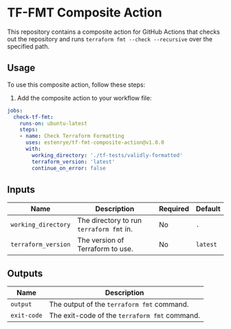 # TF-FMT Composite Action

This repository contains a composite action for GitHub Actions that checks out the repository and runs `terraform fmt --check --recursive`
over the specified path.

## Usage

To use this composite action, follow these steps:

1. Add the composite action to your workflow file:

```yaml
jobs:
  check-tf-fmt:
    runs-on: ubuntu-latest
    steps:
    - name: Check Terraform Formatting
      uses: estenrye/tf-fmt-composite-action@v1.0.0
      with:
        working_directory: './tf-tests/validly-formatted'
        terraform_version: 'latest'
        continue_on_error: false
```

## Inputs

| Name | Description | Required | Default |
|------|-------------|----------|---------|
| `working_directory` | The directory to run `terraform fmt` in. | No | `.` |
| `terraform_version` | The version of Terraform to use. | No | `latest` |

## Outputs

| Name | Description |
|------|-------------|
| `output` | The output of the `terraform fmt` command. |
| `exit-code` | The exit-code of the `terraform fmt` command. |